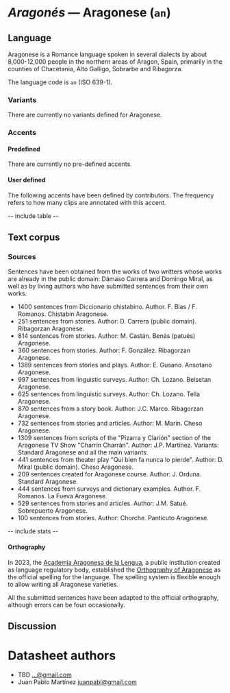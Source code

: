# *Aragonés* &mdash; Aragonese (`an`)

## Language

Aragonese is a Romance language spoken in several dialects by about 8,000-12,000 people in the northern areas of Aragon, Spain, primarily in the counties of Chacetania, Alto Galligo, Sobrarbe and Ribagorza.

The language code is `an` (ISO 639-1).

### Variants

There are currently no variants defined for Aragonese.

### Accents

#### Predefined

There are currently no pre-defined accents.

#### User defined

The following accents have been defined by contributors. The frequency refers to how many 
clips are annotated with this accent.

-- include table --

## Text corpus

### Sources ###

Sentences have been obtained from the works of two writters whose works are already in the public domain: Dámaso Carrera and Domingo Miral, as well as by living authors who have submitted sentences from their own works.

* 1400 sentences from Diccionario chistabino. Author. F. Blas / F. Romanos. Chistabin Aragonese.
* 251 sentences from stories. Author: D. Carrera (public domain). Ribagorzan Aragonese.
* 814 sentences from stories. Author: M. Castán. Benás (patués) Aragonese.
* 360 sentences from stories. Author: F. González. Ribagorzan Aragonese.
* 1389 sentences from stories and plays. Author: E. Gusano. Ansotano Aragonese.
* 997 sentences from linguistic surveys. Author: Ch. Lozano. Belsetan Aragonese.
* 625 sentences from linguistic surveys. Author: Ch. Lozano. Tella Aragonese.
* 870 sentences from a story book. Author: J.C. Marco. Ribagorzan Aragonese.
* 732 sentences from stories and articles. Author: M. Marín. Cheso Aragonese.
* 1309 sentences from scripts of the "Pizarra y Clarión" section of the Aragonese TV Show "Charrín Charrán". Author: J.P. Martínez. Variants: Standard Aragonese and all the main variants.
* 441 sentences from theater play "Qui bien fa nunca lo pierde". Author: D. Miral (public domain). Cheso Aragonese.
* 209 sentences created for Aragonese course. Author: J. Orduna. Standard Aragonese.
* 444 sentences from surveys and dictionary examples. Author. F. Romanos. La Fueva Aragonese.
* 529 sentences from stories and articles. Author: J.M. Satué. Sobrepuerto Aragonese.
* 100 sentences from stories. Author: Chorche. Panticuto Aragonese.

-- include stats -- 

#### Orthography ####
In 2023, the [Academia Aragonesa de la Lengua](https://academiaaragonesadelalengua.org), a public institution created as language regulatory body, established the [Orthography of Aragonese](https://https://academiaaragonesadelalengua.org/sites/default/files/ficheros-pdf/ortografia-aragones.pdf) as the official spelling for the language. The spelling system is flexible enough to allow writing all Aragonese varieties.

All the submitted sentences have been adapted to the official orthography, although errors can be foun occasionally.

## Discussion

# Datasheet authors

* TBD <...@gmail.com>
* Juan Pablo Martínez <juanpabl@gmail.com>
